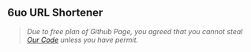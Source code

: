## 6uo URL Shortener

> *Due to free plan of Github Page, you agreed that you cannot steal [Our Code](https://6uo.cc) unless you have permit.*  
